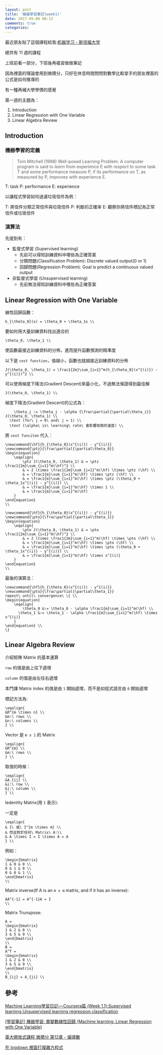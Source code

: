 ```yaml
---
layout: post
title: '機器學習筆記(week1)'
date: 2017-05-06 08:13
comments: true
categories: 
---
```

最近朋友貼了這個課程給我:[机器学习 - 斯坦福大学](https://www.coursera.org/learn/machine-learning/home/welcome)

總共有 11 週的課程

上班前看一部分，下班後再複習做做筆記

因為裡面的理論會用到微積分，只好在休息時間問問對數學比較拿手的朋友裡面的公式是如何推導的

有一種再補大學學債的感覺

第一週的主題為：

1. Introduction
1. Linear Regression with One Variable
1. Linear Algebra Review

<!--more-->

## Introduction

### 機器學習的定義

> Tom Mitchell (1998) Well-posed Learning Problem: A computer program is said to _learn_ from experience E with respect to some task T and some performance measure P, if its performance on T, as measured by P, improves with experience E.

T: task
P: performance
E: experience

以讓程式學習如何過濾垃圾信件為例：

T: 將信件分類正常信件與垃圾信件
P: 判斷的正確率
E: 觀察你將信件標記為正常信件或垃圾信件

### 演算法

先提到有：
* 監督式學習 (Supervised learning)
	* 先前可以得知訓練資料中哪些為正確答案
	* 分類問題(Classification Problem): Discrete valued output(0 or 1)
  * 回歸問題(Regression Problem): Goal is predict a continuous valued output
* 非監督式學習 (Unsupervised learning)
	* 先前無法得知訓練資料中哪些為正確答案

## Linear Regression with One Variable

線性回歸函數：

```mathjax
h_{\theta_0}(x) = \theta_0 + \theta_1x \\
```

要如何用大量訓練資料找出適合的 

```mathjax
\theta_0, \theta_1 \\
```

使函數最接近訓練資料的分佈，進而提升函數預測的精準度

以下是 `cost function`，值越小，函數也就越接近訓練資料的分佈

```mathjax
J(\theta_0, \theta_1) = \frac1{2m}\sum_{i=1}^m(h_{\theta_0}(x^{(i)}) - y^{(i)})^2 \\
```

可以使用梯度下降法(Gradient Descent)來最小化，不過無法保證得到最佳解

```mathjax
J(\theta_0, \theta_1) \\
```

梯度下降法(Gradient Descent)的公式為：

```mathjax
	\theta_j := \theta_j - \alpha {\frac\partial{\partial\theta_i}} J(\theta_0, \theta_1) \\
  \text (for\ j = 0\ and\ j = 1) \\
  \text (\alpha\ is\ learning\ rate\ 會影響收斂的速度) \\
```

將 `cost funciton` 代入：

```mathjax
\newcommand{\hf}{h_{\theta_0}(x^{(i)}) - y^{(i)}}
\newcommand{\ptz}{\frac\partial{\partial\theta_0}}
\begin{equation}
    \eqalign{
		\ptz J(\theta_0, \theta_1) & = \ptz \frac1{2m}\sum_{i=1}^m(\hf)^2 \\
		& = 2 \times \frac1{2m}\sum_{i=1}^m(\hf) \times \ptz (\hf) \\
		& = \frac1{m}\sum_{i=1}^m(\hf) \times \ptz (\hf) \\
		& = \frac1{m}\sum_{i=1}^m(\hf) \times \ptz (\theta_0 + \theta_1x^{(i)} - y^{(i)}) \\
		& = \frac1{m}\sum_{i=1}^m(\hf) \times 1 \\
		& = \frac1{m}\sum_{i=1}^m(\hf)
    }
\end{equation}
\\
```

```mathjax
\newcommand{\hf}{h_{\theta_0}(x^{(i)}) - y^{(i)}}
\newcommand{\pto}{\frac\partial{\partial\theta_1}}
\begin{equation}
    \eqalign{
		\pto J(\theta_0, \theta_1) & = \pto \frac1{2m}\sum_{i=1}^m(\hf)^2 \\
		& = 2 \times \frac1{2m}\sum_{i=1}^m(\hf) \times \pto (\hf) \\
		& = \frac1{m}\sum_{i=1}^m(\hf) \times \pto (\hf) \\
		& = \frac1{m}\sum_{i=1}^m(\hf) \times \pto (\theta_0 + \theta_1x^{(i)} - y^{(i)}) \\
		& = \frac1{m}\sum_{i=1}^m(\hf) \times x^{(i)}
    }
\end{equation}
\\
```

最後的演算法：

```mathjax
\newcommand{\hf}{h_{\theta_0}(x^{(i)}) - y^{(i)}}
\newcommand{\pto}{\frac\partial{\partial\theta_1}}
repest\ until\ convergence\ \{ \\
\begin{equation}
    \eqalign{
    	\theta_0 &:= \theta_0 - \alpha \frac1{m}\sum_{i=1}^m(\hf) \\
      \theta_1 &:= \theta_1 - \alpha \frac1{m}\sum_{i=1}^m(\hf) \times x^{(i)}
    }
\end{equation} \\
\}
```

## Linear Algebra Review

介紹矩陣 Matrix 的基本運算

`row` 的值是由上往下遞增

`column` 的值是由左往右遞增

本門課 Matrix index 的值是由 `1` 開始遞增，而不是如程式語言由 `0` 開始遞增

標記方法為:

```mathjax
\eqalign{
&R^{m \times n} \\
&m:\ rows \\
&n:\ columns \\ 
} \\
```

Vector 是 `m x 1` 的 Matrix

```mathjax
\eqalign{
&R^{m} \\
&m:\ rows \\
} \\
```

取值的時候：

```mathjax
\eqalign{
&A_{ij} \\
&i:\ row \\
&j:\ column \\
} \\
```

Iedentity Matrix(用 `I` 表示):

一定是 

```mathjax
\eqalign{
& I\ 或\ I^{m \times m} \\
& 而且對於任何\ Matrix\ A:\\
& A \times I = I \times A = A
} \\
```

例如：

```mathjax
\begin{bmatrix}
1 & 0 & 0 \\
0 & 1 & 0 \\
0 & 0 & 1 \\
\end{bmatrix}
\\
```

Matrix inverse(If A is an `m x m` matrix, and if it has an inverse):

```mathjax
AA^{-1} = A^{-1}A = I
\\
```

Matrix Trunspose:

```mathjax
A =
\begin{bmatrix}
1 & 2 & 0 \\
3 & 5 & 9 \\
\end{bmatrix}
\\
B =
A^T =
\begin{bmatrix}
1 & 2 & 0 \\
3 & 5 & 9 \\
\end{bmatrix}
\\
B_{ij} = A_{ji} \\
```

## 參考

[Machine Learning學習日記 — Coursera篇 (Week 1.1):Supervised learning,Unsupervised learning,regression,classification](https://medium.com/@ken90242/machine-learning%E5%AD%B8%E7%BF%92%E6%97%A5%E8%A8%98-coursera%E7%AF%87-introduction-supervised-learning-unsupervised-learning-18000f2b9ca1)

[[學習筆記] 機器學習: 單變數線性回歸 (Machine learning: Linear Regression with One Variable)](http://murphymind.blogspot.tw/2017/03/linear.regression.html)

[臺大開放式課程 微積分 第12章 - 偏導數](http://ocw.aca.ntu.edu.tw/ntu-ocw/ocw/cou/100S111/42)

[在 logdown 裡面打複雜方程式](http://blog.ponan.li/post/2013/08/03/write-complex-latex-equations-in-logdown-by-mathjax-support)